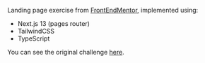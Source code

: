 Landing page exercise from [FrontEndMentor](https://frontendmentor.io), implemented using:

- Next.js 13 (pages router)
- TailwindCSS
- TypeScript

You can see the original challenge [here](https://www.frontendmentor.io/challenges/clipboard-landing-page-5cc9bccd6c4c91111378ecb9).